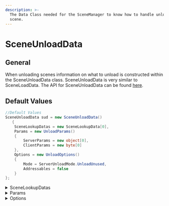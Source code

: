 ```yaml
---
description: >-
  The Data Class needed for the SceneManager to know how to handle unloading a
  scene.
---
```


# SceneUnloadData

## General

When unloading scenes information on what to unload is constructed within the SceneUnloadData class. SceneUnloadData is very similar to SceneLoadData. The API for SceneUnloadData can be found [here](https://firstgeargames.com/FishNet/api/docs/FishNet.Managing.Scened.SceneUnloadData.html).

## Default Values

```csharp
//Default Values
SceneUnloadData sud = new SceneUnloadData()
   {
    SceneLookupDatas = new SceneLookupData[0],
    Params = new UnloadParams()
    {
        ServerParams = new object[0],
        ClientParams = new byte[0]
    },
    Options = new UnloadOptions()
    {
        Mode = ServerUnloadMode.UnloadUnused,
        Addressables = false
    }
};
```

<details>

<summary>SceneLookupDatas</summary>

This Array is populated with the scenes you want to unload, depending on the parameters you pass into the SceneUnloadData when constructed.

See [**Unloading Scenes**](../unloading-scenes.md) for examples.

</details>

<details>

<summary>Params</summary>

Params are an optional way to assign data to your scene loads/unloads. This data will be available within[ **Scene Events**](../scene-events.md), Information used in Params can be useful for storing information about the scene load/unload and referencing it later when the scene load/unload completes.

#### ServerParams

_ServerParams_ are only included on the server side, and are not networked. It is an array of objects, meaning you can send anything you want. However when accessing the Params through event args, you will have to cast the object to the data you want.

#### ClientParams

_ClientParams_ is a byte array which may contain anything, and will be sent to clients when they receive the load scene instructions. Clients can access the _ClientParams_ within the scene change events.

</details>

<details>

<summary>Options</summary>

Like with Options in loading, the UnloadOptions offer additional settings when unloading.

#### Mode

These values will override the AutomaticallyUnload Option that was used when loaded the scene. If you set _AutomaticallyUnload_ to false but specified _ServerUnloadModes.UnloadUnused_ then the scene would be unloaded when emptied.

**ServerUnloadModes.UnloadUnused**

* This is the default setting which will only unload a scene which is no longer used.

**ServerUnloadModes.KeepUnused**

* This option will keep the scene loaded on the server if all clients have been removed. See [**Scene Caching**](../scene-caching.md) for more details

</details>
